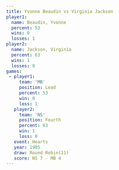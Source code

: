 ```yaml
---
title: Yvonne Beaudin vs Virginia Jackson
player1:                 
  name: Beaudin, Yvonne  
  percent: 53            
  wins: 0                
  losses: 1              
player2:                 
  name: Jackson, Virginia
  percent: 63            
  wins: 1                
  losses: 0              
games:
 - player1:        
     team: 'MB'    
     position: Lead
     percent: 53   
     win: 0        
     loss: 1       
   player2:          
     team: 'NS'      
     position: Fourth
     percent: 63     
     win: 1          
     loss: 0         
   event: Hearts        
   year: 1985           
   draw: Round Robin(11)
   score: NS 7 - MB 4   
---
```

